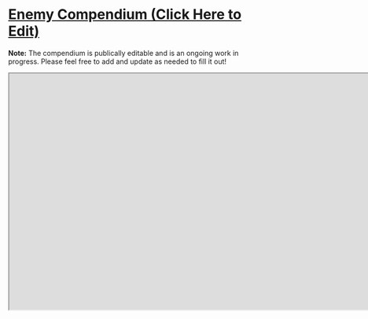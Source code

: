 # [Enemy Compendium (Click Here to Edit)](https://docs.google.com/spreadsheets/d/1dl9zCVGzkMV6XrE_bLVdb75szUMf7ND1_TlTmzXmCI4/)

**Note:** The compendium is publically editable and is an ongoing work in progress. Please feel free to add and update as needed to fill it out!

<iframe style="width: 100rem; height: 30rem;" src="https://docs.google.com/spreadsheets/d/e/2PACX-1vQHxeoLv5A4Jgo30XHTZKWycAhEdsVfJgoKTHDAeokXnsbU0PYb8OJlPYgtR6to48soj4wSbzuoZ7Xn/pubhtml?widget=true&amp;headers=false"></iframe>